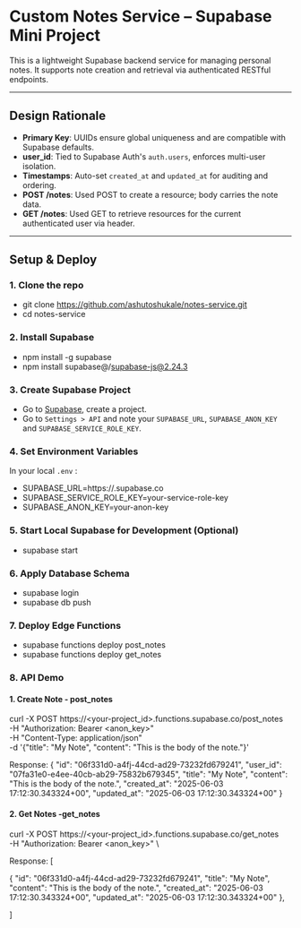 # Custom Notes Service – Supabase Mini Project

This is a lightweight Supabase backend service for managing personal notes. It supports note creation and retrieval via authenticated RESTful endpoints.

---

## Design Rationale

- **Primary Key**: UUIDs ensure global uniqueness and are compatible with Supabase defaults.
- **user_id**: Tied to Supabase Auth's `auth.users`, enforces multi-user isolation.
- **Timestamps**: Auto-set `created_at` and `updated_at` for auditing and ordering.
- **POST /notes**: Used POST to create a resource; body carries the note data.
- **GET /notes**: Used GET to retrieve resources for the current authenticated user via header.

---

## Setup & Deploy

### 1. Clone the repo

- git clone https://github.com/ashutoshukale/notes-service.git
- cd notes-service

### 2. Install Supabase 

- npm install -g supabase
- npm install supabase@/supabase-js@2.24.3

### 3. Create Supabase Project

- Go to [Supabase](https://app.supabase.com/), create a project.
- Go to `Settings > API` and note your `SUPABASE_URL`,  `SUPABASE_ANON_KEY` and `SUPABASE_SERVICE_ROLE_KEY`.

### 4. Set Environment Variables

In your local `.env` :
- SUPABASE_URL=https://<your-project>.supabase.co
- SUPABASE_SERVICE_ROLE_KEY=your-service-role-key
- SUPABASE_ANON_KEY=your-anon-key

### 5. Start Local Supabase for Development (Optional)

- supabase start

### 6. Apply Database Schema

- supabase login
- supabase db push

### 7. Deploy Edge Functions

- supabase functions deploy post_notes
- supabase functions deploy get_notes

### 8. API Demo
#### 1.  Create Note - post_notes

curl -X POST https://<your-project_id>.functions.supabase.co/post_notes \
  -H "Authorization: Bearer <anon_key>" \
  -H "Content-Type: application/json" \
  -d '{"title": "My Note", "content": "This is the body of the note."}'
  
Response:
  {
  "id": "06f331d0-a4fj-44cd-ad29-73232fd679241",
  "user_id": "07fa31e0-e4ee-40cb-ab29-75832b679345",
  "title": "My Note",
  "content": "This is the body of the note.",
  "created_at": "2025-06-03 17:12:30.343324+00",
  "updated_at": "2025-06-03 17:12:30.343324+00"
}

#### 2.  Get Notes -get_notes

curl -X POST https://<your-project_id>.functions.supabase.co/get_notes \
  -H "Authorization: Bearer <anon_key>" \
  
Response:
[

  {
    "id": "06f331d0-a4fj-44cd-ad29-73232fd679241",
    "title": "My Note",
    "content": "This is the body of the note.",
    "created_at": "2025-06-03 17:12:30.343324+00",
    "updated_at": "2025-06-03 17:12:30.343324+00"
  },
  
]

